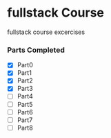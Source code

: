 # fullstack Course
fullstack course excercises

### Parts Completed
- [x] Part0 
- [x] Part1 
- [x] Part2 
- [x] Part3 
- [ ] Part4 
- [ ] Part5 
- [ ] Part6 
- [ ] Part7 
- [ ] Part8
